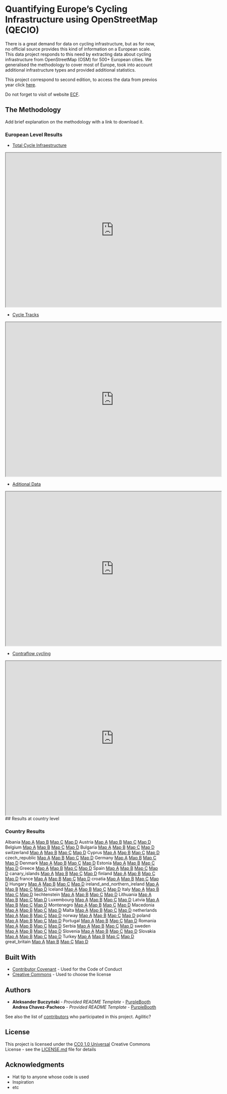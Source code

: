 # Quantifying Europe’s Cycling Infrastructure using OpenStreetMap (QECIO) 

There is a great demand for data on cycling infrastructure, but as for now, no official source provides this kind of information on a European scale. This data project responds to this need by extracting data about cycling infrastructure from OpenStreetMap (OSM) for 500+ European cities. We generalised the methodology to cover most of Europe, took into account additional infrastructure types and provided additional statistics.

This project correspond to second edition, to access the data from previos year click [here](https://datastudio.google.com/u/0/reporting/81d2904d-7db5-4ed5-98e0-85af75b46577/page/p_qsvwe0yluc).

Do not forget to visit of website
[ECF](https://ecf.com/). 

## The Methodology

Add brief explanation on the methodology with a link to download it. 

### European Level Results

- [Total Cycle Infraestructure](Europe_map_A.html)
<iframe src="https://ajchavez94.github.io/Europe_level/Europe_map_A.html" height="500" width="700" name="iframe_a" title="Iframe Example"></iframe>

- [Cycle Tracks](Europe_map_B.html)
<iframe src="https://ajchavez94.github.io/Europe_level/Europe_map_B.html" height="500" width="700" name="iframe_a" title="Iframe Example"></iframe>

- [Aditional Data](Europe_map_C.html)
<iframe src="https://ajchavez94.github.io/Europe_level/Europe_map_C.html" height="500" width="700" name="iframe_a" title="Iframe Example"></iframe>

- [Contraflow cycling](Europe_map_D.html)
<iframe src="https://ajchavez94.github.io/Europe_level/Europe_map_D.html" height="500" width="700" name="iframe_a" title="Iframe Example"></iframe>
## Results at country level

### Country Results

Albania
[Map A](https://ajchavez94.github.io/Countries/AL_map_A.html)
[Map B](https://ajchavez94.github.io/Countries/AL_map_B.html)
[Map C](https://ajchavez94.github.io/Countries/AL_map_C.html)
[Map D](https://ajchavez94.github.io/Countries/AL_map_D.html)
Austria
[Map A](https://ajchavez94.github.io/Countries/AT_map_A.html)
[Map B](https://ajchavez94.github.io/Countries/AT_map_B.html)
[Map C](https://ajchavez94.github.io/Countries/AT_map_C.html)
[Map D](https://ajchavez94.github.io/Countries/AT_map_D.html)
Belgium
[Map A](https://ajchavez94.github.io/Countries/BE_map_A.html)
[Map B](https://ajchavez94.github.io/Countries/BE_map_B.html)
[Map C](https://ajchavez94.github.io/Countries/BE_map_C.html)
[Map D](https://ajchavez94.github.io/Countries/BE_map_D.html)
Bulgaria
[Map A](https://ajchavez94.github.io/Countries/BG_map_A.html)
[Map B](https://ajchavez94.github.io/Countries/BG_map_B.html)
[Map C](https://ajchavez94.github.io/Countries/BG_map_C.html)
[Map D](https://ajchavez94.github.io/Countries/BG_map_D.html)
switzerland
[Map A](https://ajchavez94.github.io/Countries/CH_map_A.html)
[Map B](https://ajchavez94.github.io/Countries/CH_map_B.html)
[Map C](https://ajchavez94.github.io/Countries/CH_map_C.html)
[Map D](https://ajchavez94.github.io/Countries/CH_map_D.html)
Cyprus
[Map A](https://ajchavez94.github.io/Countries/CY_map_A.html)
[Map B](https://ajchavez94.github.io/Countries/CY_map_B.html)
[Map C](https://ajchavez94.github.io/Countries/CY_map_C.html)
[Map D](https://ajchavez94.github.io/Countries/CY_map_D.html)
czech_republic
[Map A](https://ajchavez94.github.io/Countries/CZ_map_A.html)
[Map B](https://ajchavez94.github.io/Countries/CZ_map_B.html)
[Map C](https://ajchavez94.github.io/Countries/CZ_map_C.html)
[Map D](https://ajchavez94.github.io/Countries/CZ_map_D.html)
Germany
[Map A](https://ajchavez94.github.io/Countries/DE_map_A.html)
[Map B](https://ajchavez94.github.io/Countries/DE_map_B.html)
[Map C](https://ajchavez94.github.io/Countries/DE_map_C.html)
[Map D](https://ajchavez94.github.io/Countries/DE_map_D.html)
Denmark
[Map A](https://ajchavez94.github.io/Countries/DK_map_A.html)
[Map B](https://ajchavez94.github.io/Countries/DK_map_B.html)
[Map C](https://ajchavez94.github.io/Countries/DK_map_C.html)
[Map D](https://ajchavez94.github.io/Countries/DK_map_D.html)
Estonia
[Map A](https://ajchavez94.github.io/Countries/EE_map_A.html)
[Map B](https://ajchavez94.github.io/Countries/EE_map_B.html)
[Map C](https://ajchavez94.github.io/Countries/EE_map_C.html)
[Map D](https://ajchavez94.github.io/Countries/EE_map_D.html)
Greece
[Map A](https://ajchavez94.github.io/Countries/EL_map_A.html)
[Map B](https://ajchavez94.github.io/Countries/EL_map_B.html)
[Map C](https://ajchavez94.github.io/Countries/EL_map_C.html)
[Map D](https://ajchavez94.github.io/Countries/EL_map_D.html)
Spain
[Map A](https://ajchavez94.github.io/Countries/ES_map_A.html)
[Map B](https://ajchavez94.github.io/Countries/ES_map_B.html)
[Map C](https://ajchavez94.github.io/Countries/ES_map_C.html)
[Map D](https://ajchavez94.github.io/Countries/ES_map_D.html)
canary_islands
[Map A](https://ajchavez94.github.io/Countries/ES_canary_islands_map_A.html)
[Map B](https://ajchavez94.github.io/Countries/ES_canary_islands_map_B.html)
[Map C](https://ajchavez94.github.io/Countries/ES_canary_islands_map_C.html)
[Map D](https://ajchavez94.github.io/Countries/ES_canary_islands_map_D.html)
finland
[Map A](https://ajchavez94.github.io/Countries/FI_map_A.html)
[Map B](https://ajchavez94.github.io/Countries/FI_map_B.html)
[Map C](https://ajchavez94.github.io/Countries/FI_map_C.html)
[Map D](https://ajchavez94.github.io/Countries/FI_map_D.html)
france
[Map A](https://ajchavez94.github.io/Countries/FR_map_A.html)
[Map B](https://ajchavez94.github.io/Countries/FR_map_B.html)
[Map C](https://ajchavez94.github.io/Countries/FR_map_C.html)
[Map D](https://ajchavez94.github.io/Countries/FR_map_D.html)
croatia
[Map A](https://ajchavez94.github.io/Countries/HR_map_A.html)
[Map B](https://ajchavez94.github.io/Countries/HR_map_B.html)
[Map C](https://ajchavez94.github.io/Countries/HR_map_C.html)
[Map D](https://ajchavez94.github.io/Countries/HR_map_D.html)
Hungary
[Map A](https://ajchavez94.github.io/Countries/HU_map_A.html)
[Map B](https://ajchavez94.github.io/Countries/HU_map_B.html)
[Map C](https://ajchavez94.github.io/Countries/HU_map_C.html)
[Map D](https://ajchavez94.github.io/Countries/HU_map_D.html)
ireland_and_northern_ireland
[Map A](https://ajchavez94.github.io/Countries/IE_map_A.html)
[Map B](https://ajchavez94.github.io/Countries/IE_map_B.html)
[Map C](https://ajchavez94.github.io/Countries/IE_map_C.html)
[Map D](https://ajchavez94.github.io/Countries/IE_map_D.html)
Iceland
[Map A](https://ajchavez94.github.io/Countries/IS_map_A.html)
[Map B](https://ajchavez94.github.io/Countries/IS_map_B.html)
[Map C](https://ajchavez94.github.io/Countries/IS_map_C.html)
[Map D](https://ajchavez94.github.io/Countries/IS_map_D.html)
Italy
[Map A](https://ajchavez94.github.io/Countries/IT_map_A.html)
[Map B](https://ajchavez94.github.io/Countries/IT_map_B.html)
[Map C](https://ajchavez94.github.io/Countries/IT_map_C.html)
[Map D](https://ajchavez94.github.io/Countries/IT_map_D.html)
liechtenstein
[Map A](https://ajchavez94.github.io/Countries/LI_map_A.html)
[Map B](https://ajchavez94.github.io/Countries/LI_map_B.html)
[Map C](https://ajchavez94.github.io/Countries/LI_map_C.html)
[Map D](https://ajchavez94.github.io/Countries/LI_map_D.html)
Lithuania
[Map A](https://ajchavez94.github.io/Countries/LT_map_A.html)
[Map B](https://ajchavez94.github.io/Countries/LT_map_B.html)
[Map C](https://ajchavez94.github.io/Countries/LT_map_C.html)
[Map D](https://ajchavez94.github.io/Countries/LT_map_D.html)
Luxembourg
[Map A](https://ajchavez94.github.io/Countries/LU_map_A.html)
[Map B](https://ajchavez94.github.io/Countries/LU_map_B.html)
[Map C](https://ajchavez94.github.io/Countries/LU_map_C.html)
[Map D](https://ajchavez94.github.io/Countries/LU_map_D.html)
Latvia
[Map A](https://ajchavez94.github.io/Countries/LV_map_A.html)
[Map B](https://ajchavez94.github.io/Countries/LV_map_B.html)
[Map C](https://ajchavez94.github.io/Countries/LV_map_C.html)
[Map D](https://ajchavez94.github.io/Countries/LV_map_D.html)
Montenegro
[Map A](https://ajchavez94.github.io/Countries/ME_map_A.html)
[Map B](https://ajchavez94.github.io/Countries/ME_map_B.html)
[Map C](https://ajchavez94.github.io/Countries/ME_map_C.html)
[Map D](https://ajchavez94.github.io/Countries/ME_map_D.html)
Macedonia
[Map A](https://ajchavez94.github.io/Countries/MK_map_A.html)
[Map B](https://ajchavez94.github.io/Countries/MK_map_B.html)
[Map C](https://ajchavez94.github.io/Countries/MK_map_C.html)
[Map D](https://ajchavez94.github.io/Countries/MK_map_D.html)
Malta
[Map A](https://ajchavez94.github.io/Countries/MT_map_A.html)
[Map B](https://ajchavez94.github.io/Countries/MT_map_B.html)
[Map C](https://ajchavez94.github.io/Countries/MT_map_C.html)
[Map D](https://ajchavez94.github.io/Countries/MT_map_D.html)
netherlands
[Map A](https://ajchavez94.github.io/Countries/NL_map_A.html)
[Map B](https://ajchavez94.github.io/Countries/NL_map_B.html)
[Map C](https://ajchavez94.github.io/Countries/NL_map_C.html)
[Map D](https://ajchavez94.github.io/Countries/NL_map_D.html)
norway
[Map A](https://ajchavez94.github.io/Countries/NO_map_A.html)
[Map B](https://ajchavez94.github.io/Countries/NO_map_B.html)
[Map C](https://ajchavez94.github.io/Countries/NO_map_C.html)
[Map D](https://ajchavez94.github.io/Countries/NO_map_D.html)
poland
[Map A](https://ajchavez94.github.io/Countries/PL_map_A.html)
[Map B](https://ajchavez94.github.io/Countries/PL_map_B.html)
[Map C](https://ajchavez94.github.io/Countries/PL_map_C.html)
[Map D](https://ajchavez94.github.io/Countries/PL_map_D.html)
Portugal
[Map A](https://ajchavez94.github.io/Countries/PT_map_A.html)
[Map B](https://ajchavez94.github.io/Countries/PT_map_B.html)
[Map C](https://ajchavez94.github.io/Countries/PT_map_C.html)
[Map D](https://ajchavez94.github.io/Countries/PT_map_D.html)
Romania
[Map A](https://ajchavez94.github.io/Countries/RO_map_A.html)
[Map B](https://ajchavez94.github.io/Countries/RO_map_B.html)
[Map C](https://ajchavez94.github.io/Countries/RO_map_C.html)
[Map D](https://ajchavez94.github.io/Countries/RO_map_D.html)
Serbia
[Map A](https://ajchavez94.github.io/Countries/RS_map_A.html)
[Map B](https://ajchavez94.github.io/Countries/RS_map_B.html)
[Map C](https://ajchavez94.github.io/Countries/RS_map_C.html)
[Map D](https://ajchavez94.github.io/Countries/RS_map_D.html)
sweden
[Map A](https://ajchavez94.github.io/Countries/SE_map_A.html)
[Map B](https://ajchavez94.github.io/Countries/SE_map_B.html)
[Map C](https://ajchavez94.github.io/Countries/SE_map_C.html)
[Map D](https://ajchavez94.github.io/Countries/SE_map_D.html)
Slovenia
[Map A](https://ajchavez94.github.io/Countries/SI_map_A.html)
[Map B](https://ajchavez94.github.io/Countries/SI_map_B.html)
[Map C](https://ajchavez94.github.io/Countries/SI_map_C.html)
[Map D](https://ajchavez94.github.io/Countries/SI_map_D.html)
Slovakia
[Map A](https://ajchavez94.github.io/Countries/SK_map_A.html)
[Map B](https://ajchavez94.github.io/Countries/SK_map_B.html)
[Map C](https://ajchavez94.github.io/Countries/SK_map_C.html)
[Map D](https://ajchavez94.github.io/Countries/SK_map_D.html)
Turkey
[Map A](https://ajchavez94.github.io/Countries/TR_map_A.html)
[Map B](https://ajchavez94.github.io/Countries/TR_map_B.html)
[Map C](https://ajchavez94.github.io/Countries/TR_map_C.html)
[Map D](https://ajchavez94.github.io/Countries/TR_map_D.html)
great_britain
[Map A](https://ajchavez94.github.io/Countries/UK_map_A.html)
[Map B](https://ajchavez94.github.io/Countries/UK_map_B.html)
[Map C](https://ajchavez94.github.io/Countries/UK_map_C.html)
[Map D](https://ajchavez94.github.io/Countries/UK_map_D.html)

## Built With

  - [Contributor Covenant](https://www.contributor-covenant.org/) - Used
    for the Code of Conduct
  - [Creative Commons](https://creativecommons.org/) - Used to choose
    the license

## Authors

  - **Aleksander Buczyński** - *Provided README Template* -
    [PurpleBooth](https://github.com/PurpleBooth)
    **Andrea Chavez-Pacheco** - *Provided README Template* -
    [PurpleBooth](https://github.com/PurpleBooth)

See also the list of
[contributors](https://github.com/PurpleBooth/a-good-readme-template/contributors)
who participated in this project. Agilitic?

## License

This project is licensed under the [CC0 1.0 Universal](LICENSE.md)
Creative Commons License - see the [LICENSE.md](LICENSE.md) file for
details

## Acknowledgments

  - Hat tip to anyone whose code is used
  - Inspiration
  - etc

